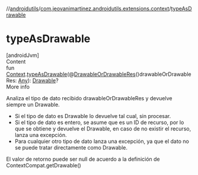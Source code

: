 //[androidutils](../index.md)/[com.jeovanimartinez.androidutils.extensions.context](index.md)/[typeAsDrawable](type-as-drawable.md)



# typeAsDrawable  
[androidJvm]  
Content  
fun [Context](https://developer.android.com/reference/kotlin/android/content/Context.html).[typeAsDrawable](type-as-drawable.md)(@[DrawableOrDrawableRes](../com.jeovanimartinez.androidutils.annotations/-drawable-or-drawable-res/index.md)()drawableOrDrawableRes: [Any](https://kotlinlang.org/api/latest/jvm/stdlib/kotlin/-any/index.html)): [Drawable](https://developer.android.com/reference/kotlin/android/graphics/drawable/Drawable.html)?  
More info  


Analiza el tipo de dato recibido drawableOrDrawableRes y devuelve siempre un Drawable.

<ul><li>Si el tipo de dato es Drawable lo devuelve tal cual, sin procesar.</li><li>Si el tipo de dato es entero, se asume que es un ID de recurso, por lo que se obtiene y devuelve el Drawable, en caso de no existir el recurso, lanza una excepción.</li><li>Para cualquier otro tipo de dato lanza una excepción, ya que el dato no se puede tratar directamente como Drawable.</li></ul>

El valor de retorno puede ser null de acuerdo a la definición de ContextCompat.getDrawable()

  



